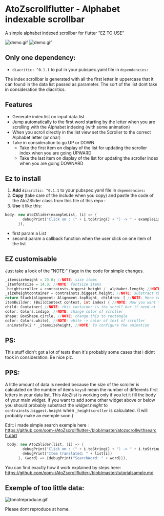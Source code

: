 # AtoZscrollflutter - Alphabet indexable scrollbar
A simple alphabet indexed scrollbar for flutter "EZ TO USE"

![demo.gif](https://github.com/oom-/AtoZscrollflutter-/raw/master/demo.gif)
![demo.gif](https://github.com/oom-/AtoZscrollflutter-/raw/master/search.gif)

## Only one dependency: 
* `diacritic: ^0.1.1`
to put in your pubspec.yaml file in `dependencies:`

The index scrollbar is generated with all the first letter in uppercase that it can found in the data list passed as parameter.
The sort of the list dont take in consideration the diacritics.

## Features
* Generate index list on input data list
* Jump automatically to the first word starting by the letter when you are scrolling with the Alphabet indexing (with some animation)
* When you scroll directly in the list view set the Scroller to the correct Alphabet letter (or char)
* Take in consideration to go UP or DOWN
  * Take the first item on display of the list for updating the scroller index when you are going UPWARD
  * Take the last item on display of the list for updating the scroller index when you are going DOWNARD

## Ez to install
1. **Add** `diacritic: ^0.1.1` to your pubspec.yaml file in `dependencies:`
2. **Copy** (take care of the include when you copy) and pastle the code of the AtoZSlider class from this file of this repo : 
3. **Use** it like this: 
```dart
body: new AtoZSlider(exampleList, (i) => {
        debugPrint("Click on : (" + i.toString() + ") -> " + exampleList[i])
      }),
```

* first param a List<String>
* second param a callback function when the user click on one item of the list

## EZ customisable
Just take a look of the "NOTE:" flage in the code for simple changes.

```dart
_itemsizeheight = 20.0; //NOTE: size items
_itemfontsize = 14.0; //NOTE: fontsize items
_heightscroller = contrainsts.biggest.height / _alphabet.length; //NOTE: Here the contrainsts.biggest.height is the height of the list (height of body)
_sizeheightcontainer = contrainsts.biggest.height; //NOTE: substract the height of previous item to adapt the listview height
return Stack(alignment: Alignment.topRight, children: [ //NOTE: Here to add some other components (but you need to remove they height from calcs (line above))
itemBuilder: (BuildContext context, int index) { //NOTE: How you want to generate your items
child: Container( //NOTE: this container is the scroll bar it need at least to have height => _heightscroller
color: Colors.indigo, //NOTE: change color of scroller
shape: BoxShape.circle, //NOTE: change this to rectangle
color: Colors.white), //NOTE: white -> color of text of scroller
.animateTo(i * _itemsizeheight, //NOTE: To configure the animation
```

## PS:
This stuff didn't got a lot of tests then it's probably some cases that i didnt took in consideration. Be nice plz.

## PPS:
A little amount of data is needed because the size of the scroller is calculated on the number of items `keys`it mean the number of differents first letters in your data list.
This AtoZlist is working only if you let it fill the body of your main widget. If you want to add some other widget above or below you should probably substract the *widget.height* to `contrainsts.biggest.height` when `_heightscroller` is calculated. (I will probably make an exemple soon.)

Edit: i made simple search exemple here : https://github.com/oom-/AtoZscrollflutter-/blob/master/atozscrollwithsearch.dart

```dart
 body: new AtoZSlider(list, (i) => {
        debugPrint("Click on : (" + i.toString() + ") -> " + i.toString()),
        debugPrint("Item translated: " + list[i])
      }, (word) => {debugPrint("SearchWord: " + word)}),
```

You can find exactly how it work explained by steps here: https://github.com/oom-/AtoZscrollflutter-/blob/master/tutorialsample.md

## Exemple of too little data:

![tonotreproduce.gif](https://github.com/oom-/AtoZscrollflutter-/raw/master/tonotreproduce.gif)

Please dont reproduce at home.
